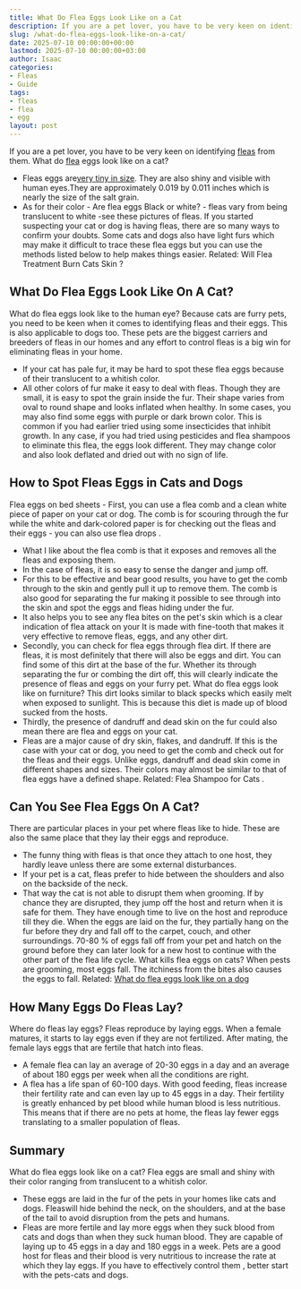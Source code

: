 ```yaml
---
title: What Do Flea Eggs Look Like on a Cat
description: If you are a pet lover, you have to be very keen on identifying fleas from them. What do flea eggs look like on a cat? - Fleas eggs arevery tiny in size.
slug: /what-do-flea-eggs-look-like-on-a-cat/
date: 2025-07-10 00:00:00+00:00
lastmod: 2025-07-10 00:00:00+03:00
author: Isaac
categories:
- Fleas
- Guide
tags:
- fleas
- flea
- egg
layout: post
---
```

If you are a pet lover, you have to be very keen on identifying [fleas](https://pestpolicy.com/flea-eggs-vs-dandruff/) from them. What do [flea](https://pestpolicy.com/how-long-do-flea-eggs-take-to-hatch/) eggs look like on a cat?
- Fleas eggs are[very tiny in size](https://entnemdept.ufl.edu/creatures/urban/occas/catflea.htm). They are also shiny and visible with human eyes.They are approximately 0.019 by 0.011 inches which is nearly the size of the salt grain.
- As for their color - Are flea eggs Black or white? - fleas vary from being translucent to white -see these pictures of fleas. If you started suspecting your cat or dog is having fleas, there are so many ways to confirm your doubts.
Some cats and dogs also have light furs which may make it difficult to trace these flea eggs but you can use the methods listed below to help makes things easier. Related:
Will Flea Treatment Burn Cats Skin
?

## What Do Flea Eggs Look Like On A Cat?
What do flea eggs look like to the human eye? Because cats are furry pets, you need to be keen when it comes to identifying fleas and their eggs. This is also applicable to dogs too.
These pets are the biggest carriers and breeders of fleas in our homes and any effort to control fleas is a big win for eliminating fleas in your home.
- If your cat has pale fur, it may be hard to spot these flea eggs because of their translucent to a whitish color.
- All other colors of fur make it easy to deal with fleas. Though they are small, it is easy to spot the grain inside the fur. Their shape varies from oval to round shape and looks inflated when healthy.
In some cases, you may also find some eggs with purple or dark brown color. This is common if you had earlier tried using some insecticides that inhibit growth.
In any case, if you had tried using pesticides and flea shampoos to eliminate this flea, the eggs look different. They may change color and also look deflated and dried out with no sign of life.
## How to Spot Fleas Eggs in Cats and Dogs
Flea eggs on bed sheets - First, you can use a flea comb and a clean white piece of paper on your cat or dog.
The comb is for scouring through the fur while the white and dark-colored paper is for checking out the fleas and their eggs - you can
also use flea drops
.
- What I like about the flea comb is that it exposes and removes all the fleas and exposing them.
- In the case of fleas, it is so easy to sense the danger and jump off.
- For this to be effective and bear good results, you have to get the comb through to the skin and gently pull it up to remove them.
The comb is also good for separating the fur making it possible to see through into the skin and spot the eggs and fleas hiding under the fur.
- It also helps you to see any flea bites on the pet's skin which is a clear indication of flea attack on your It is made with fine-tooth that makes it very effective to remove fleas, eggs, and any other dirt.
- Secondly, you can check for flea eggs through flea dirt. If there are fleas, it is most definitely that there will also be eggs and dirt. You can find some of this dirt at the base of the fur.
Whether its through separating the fur or combing the dirt off, this will clearly indicate the presence of fleas and eggs on your furry pet.
What do flea eggs look like on furniture? This dirt looks similar to black specks which easily melt when exposed to sunlight. This is because this diet is made up of blood sucked from the hosts.
- Thirdly, the presence of dandruff and dead skin on the fur could also mean there are flea and eggs on your cat.
- Fleas are a major cause of dry skin, flakes, and dandruff. If this is the case with your cat or dog, you need to get the comb and check out for the fleas and their eggs.
Unlike eggs, dandruff and dead skin come in different shapes and sizes. Their colors may almost be similar to that of flea eggs have a defined shape. Related:
Flea Shampoo for Cats
.
## Can You See Flea Eggs On A Cat?
There are particular places in your pet where fleas like to hide. These are also the same place that they lay their eggs and reproduce.
- The funny thing with fleas is that once they attach to one host, they hardly leave unless there are some external disturbances.
- If your pet is a cat, fleas prefer to hide between the shoulders and also on the backside of the neck.
- That way the cat is not able to disrupt them when grooming. If by chance they are disrupted, they jump off the host and return when it is safe for them. They have enough time to live on the host and reproduce till they die.
When the eggs are laid on the fur, they partially hang on the fur before they dry and fall off to the carpet, couch, and other surroundings. 70-80 % of eggs fall off from your pet and hatch on the ground before they can later look for a new host to continue with the other part of the flea life cycle.
What kills flea eggs on cats? When pests are grooming, most eggs fall. The itchiness from the bites also causes the eggs to fall.
Related:
[What do flea eggs look like on a dog](https://pestpolicy.com/what-do-flea-eggs-look-like-on-a-dog/)
## How Many Eggs Do Fleas Lay?
Where do fleas lay eggs? Fleas reproduce by laying eggs. When a female matures, it starts to lay eggs even if they are not fertilized. After mating, the female lays eggs that are fertile that hatch into fleas.
- A female flea can lay an average of 20-30 eggs in a day and an average of about 180 eggs per week when all the conditions are right.
- A flea has a life span of 60-100 days. With good feeding, fleas increase their fertility rate and can even lay up to 45 eggs in a day.
Their fertility is greatly enhanced by pet blood while human blood is less nutritious. This means that if there are no pets at home, the fleas lay fewer eggs translating to a smaller population of fleas.
## Summary
What do flea eggs look like on a cat? Flea eggs are small and shiny with their color ranging from translucent to a whitish color.
- These eggs are laid in the fur of the pets in your homes like cats and dogs. Fleaswill hide behind the neck, on the shoulders, and at the base of the tail to avoid disruption from the pets and humans.
- Fleas are more fertile and lay more eggs when they suck blood from cats and dogs than when they suck human blood. They are capable of laying up to 45 eggs in a day and 180 eggs in a week.
Pets are a good host for fleas and their blood is very nutritious to increase the rate at which they lay eggs. If you have to
effectively control them
, better start with the pets-cats and dogs.
